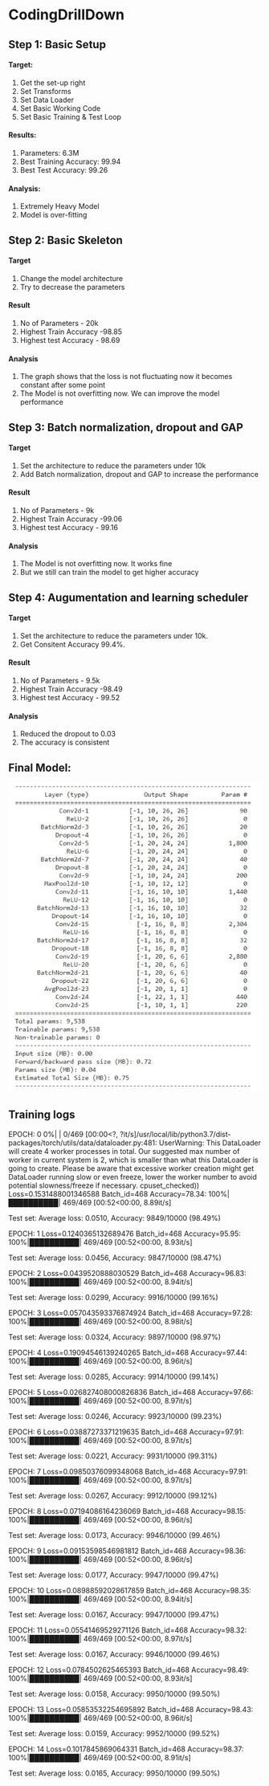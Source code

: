 # CodingDrillDown

## Step 1: Basic Setup
#### Target:
1. Get the set-up right
2. Set Transforms
3. Set Data Loader
4. Set Basic Working Code
5. Set Basic Training & Test Loop

#### Results:
1. Parameters: 6.3M
2. Best Training Accuracy: 99.94
3. Best Test Accuracy: 99.26

#### Analysis:
1. Extremely Heavy Model
2. Model is over-fitting

## Step 2: Basic Skeleton
#### Target
1. Change the model architecture
2. Try to decrease the parameters

#### Result
1. No of Parameters - 20k
2. Highest Train Accuracy -98.85
3. Highest test Accuracy - 98.69

#### Analysis
1. The graph shows that the loss is not fluctuating now it becomes constant after some point
2. The Model is not overfitting now. We can improve the model performance

## Step 3: Batch normalization, dropout and GAP
#### Target
1. Set the architecture to reduce the parameters under 10k
2. Add Batch normalization, dropout and GAP to increase the performance

#### Result
1. No of Parameters - 9k
2. Highest Train Accuracy -99.06
3. Highest test Accuracy - 99.16

#### Analysis
1. The Model is not overfitting now. It works fine
2. But we still can train the model to get higher accuracy

## Step 4: Augumentation and learning scheduler
#### Target
1. Set the architecture to reduce the parameters under 10k.
2. Get Consitent Accuracy 99.4%.

#### Result
1. No of Parameters - 9.5k
2. Highest Train Accuracy -98.49
3. Highest test Accuracy - 99.52

#### Analysis
1. Reduced the dropout to 0.03
2. The accuracy is consistent

## Final Model:

![alt text](https://github.com/Yuvaraj0001/EVA7_Assignments/blob/main/Session%205/images/Capture.JPG)


## Training logs
EPOCH: 0
  0%|          | 0/469 [00:00<?, ?it/s]/usr/local/lib/python3.7/dist-packages/torch/utils/data/dataloader.py:481: UserWarning: This DataLoader will create 4 worker processes in total. Our suggested max number of worker in current system is 2, which is smaller than what this DataLoader is going to create. Please be aware that excessive worker creation might get DataLoader running slow or even freeze, lower the worker number to avoid potential slowness/freeze if necessary.
  cpuset_checked))
Loss=0.1531488001346588 Batch_id=468 Accuracy=78.34: 100%|██████████| 469/469 [00:52<00:00,  8.89it/s]

Test set: Average loss: 0.0510, Accuracy: 9849/10000 (98.49%)

EPOCH: 1
Loss=0.1240365132689476 Batch_id=468 Accuracy=95.95: 100%|██████████| 469/469 [00:52<00:00,  8.93it/s]

Test set: Average loss: 0.0456, Accuracy: 9847/10000 (98.47%)

EPOCH: 2
Loss=0.0439520888030529 Batch_id=468 Accuracy=96.83: 100%|██████████| 469/469 [00:52<00:00,  8.94it/s]

Test set: Average loss: 0.0299, Accuracy: 9916/10000 (99.16%)

EPOCH: 3
Loss=0.057043593376874924 Batch_id=468 Accuracy=97.28: 100%|██████████| 469/469 [00:52<00:00,  8.98it/s]

Test set: Average loss: 0.0324, Accuracy: 9897/10000 (98.97%)

EPOCH: 4
Loss=0.19094546139240265 Batch_id=468 Accuracy=97.44: 100%|██████████| 469/469 [00:52<00:00,  8.96it/s]

Test set: Average loss: 0.0285, Accuracy: 9914/10000 (99.14%)

EPOCH: 5
Loss=0.026827408000826836 Batch_id=468 Accuracy=97.66: 100%|██████████| 469/469 [00:52<00:00,  8.97it/s]

Test set: Average loss: 0.0246, Accuracy: 9923/10000 (99.23%)

EPOCH: 6
Loss=0.03887273371219635 Batch_id=468 Accuracy=97.91: 100%|██████████| 469/469 [00:52<00:00,  8.97it/s]

Test set: Average loss: 0.0221, Accuracy: 9931/10000 (99.31%)

EPOCH: 7
Loss=0.09850376099348068 Batch_id=468 Accuracy=97.91: 100%|██████████| 469/469 [00:52<00:00,  8.97it/s]

Test set: Average loss: 0.0267, Accuracy: 9912/10000 (99.12%)

EPOCH: 8
Loss=0.07194086164236069 Batch_id=468 Accuracy=98.15: 100%|██████████| 469/469 [00:52<00:00,  8.96it/s]

Test set: Average loss: 0.0173, Accuracy: 9946/10000 (99.46%)

EPOCH: 9
Loss=0.09153598546981812 Batch_id=468 Accuracy=98.36: 100%|██████████| 469/469 [00:52<00:00,  8.96it/s]

Test set: Average loss: 0.0177, Accuracy: 9947/10000 (99.47%)

EPOCH: 10
Loss=0.08988592028617859 Batch_id=468 Accuracy=98.35: 100%|██████████| 469/469 [00:52<00:00,  8.94it/s]

Test set: Average loss: 0.0167, Accuracy: 9947/10000 (99.47%)

EPOCH: 11
Loss=0.05541469529271126 Batch_id=468 Accuracy=98.32: 100%|██████████| 469/469 [00:52<00:00,  8.97it/s]

Test set: Average loss: 0.0167, Accuracy: 9946/10000 (99.46%)

EPOCH: 12
Loss=0.0784502625465393 Batch_id=468 Accuracy=98.49: 100%|██████████| 469/469 [00:52<00:00,  8.93it/s]

Test set: Average loss: 0.0158, Accuracy: 9950/10000 (99.50%)

EPOCH: 13
Loss=0.05853532254695892 Batch_id=468 Accuracy=98.43: 100%|██████████| 469/469 [00:52<00:00,  8.96it/s]

Test set: Average loss: 0.0159, Accuracy: 9952/10000 (99.52%)

EPOCH: 14
Loss=0.1017845869064331 Batch_id=468 Accuracy=98.37: 100%|██████████| 469/469 [00:52<00:00,  8.91it/s]

Test set: Average loss: 0.0165, Accuracy: 9950/10000 (99.50%)

